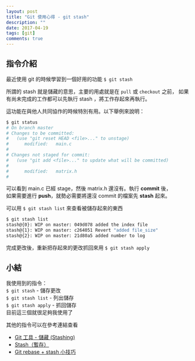 ```yaml
---
layout: post
title: "Git 使用心得 - git stash"
description: ""
date: 2017-04-19
tags: [git]
comments: true
---
```


## 指令介紹
最近使用 git 的時候學習到一個好用的功能 `$ git stash`

所謂的 stash 就是儲藏的意思，主要的用處就是在 `pull` 或 `checkout` 之前，
如果有尚未完成的工作都可以先執行 stash ，將工作存起來再執行。

這功能在與他人共同協作的時候特別有用。以下舉例來說明：

```bash
$ git status
# On branch master
# Changes to be committed:
#   (use "git reset HEAD <file>..." to unstage)
#      modified:   main.c
#
# Changes not staged for commit:
#   (use "git add <file>..." to update what will be committed)
#
#      modified:   matrix.h
#
```

可以看到 main.c 已經 stage，然後 matrix.h 還沒有。執行 **commit** 後，<br>
如果需要進行 **push**，就勢必需要將還沒 commit 的檔案先 **stash** 起來。

可以用 `$ git stash list` 來查看被儲存起來的東西
```bash
$ git stash list
stash@{0}: WIP on master: 049d078 added the index file
stash@{1}: WIP on master: c264051 Revert "added file_size"
stash@{2}: WIP on master: 21d80a5 added number to log
```

完成更改後，重新把存起來的更改抓回來用 `$ git stash apply`

## 小結
我使用到的指令：<br>
`$ git stash` - 儲存更改<br>
`$ git stash list` - 列出儲存<br>
`$ git stash apply` - 抓回儲存<br>
目前這三個就很足夠我使用了

其他的指令可以在參考連結查看
* [Git 工具 - 儲藏 (Stashing)](https://git-scm.com/book/zh-tw/v1/Git-%E5%B7%A5%E5%85%B7-%E5%84%B2%E8%97%8F-Stashing)
* [Stash（暫存）](https://backlogtool.com/git-guide/tw/reference/stash.html)
* [Git rebase + stash 小技巧](https://blog.wu-boy.com/2013/08/git-rebase-stash-tip/)